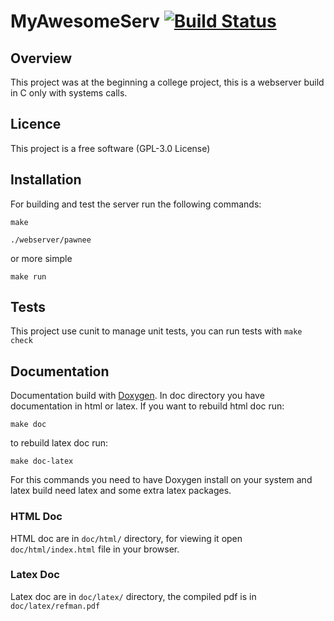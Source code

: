 # MyAwesomeServ [![Build Status](https://travis-ci.org/Benji59/myawesomeserv.svg?branch=master)](https://travis-ci.org/Benji59/myawesomeserv)

## Overview

This project was at the beginning a college project, this is a webserver build in C only with 
systems calls.

## Licence 

This project is a free software (GPL-3.0 License)

## Installation

For building and test the server run the following commands:

`make`

`./webserver/pawnee`

or more simple

`make run`

## Tests

This project use cunit to manage unit tests, you can run tests with `make check`

## Documentation

Documentation build with [Doxygen](https://www.doxygen.nl/index.html).
In doc directory you have documentation in html or latex.
If you want to rebuild html doc run:
 
 `make doc`

to rebuild latex doc run:
 
 `make doc-latex`

For this commands you need to have Doxygen install on your system and latex build need latex and some 
extra latex packages.

### HTML Doc

HTML doc are in `doc/html/` directory, for viewing it open `doc/html/index.html` file in your browser.

### Latex Doc

Latex doc are in `doc/latex/` directory, the compiled pdf is in `doc/latex/refman.pdf`
